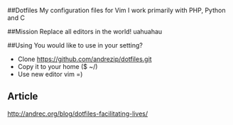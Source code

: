 ##Dotfiles
My configuration files for Vim
I work primarily with PHP, Python and C

##Mission
Replace all editors in the world! uahuahau

##Using
You would like to use in your setting?

* Clone https://github.com/andrezip/dotfiles.git
* Copy it to your home ($ ~/)
* Use new editor vim =)

## Article
http://andrec.org/blog/dotfiles-facilitating-lives/
